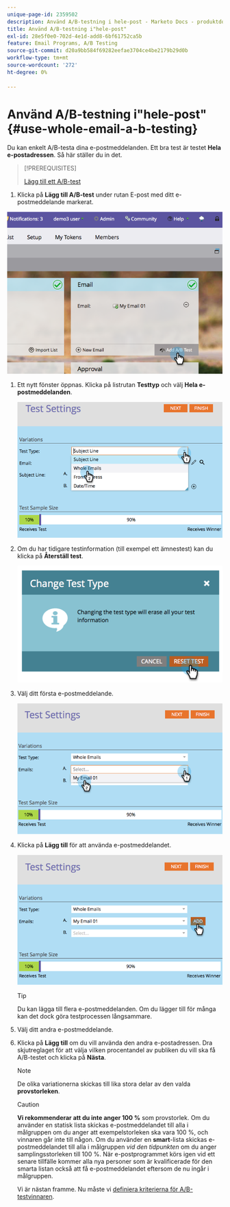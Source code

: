 ```yaml
---
unique-page-id: 2359502
description: Använd A/B-testning i hele-post - Marketo Docs - produktdokumentation
title: Använd A/B-testning i"hele-post"
exl-id: 28e5f0e0-702d-4e1d-add8-6bf61752ca5b
feature: Email Programs, A/B Testing
source-git-commit: d20a9bb584f69282eefae3704ce4be2179b29d0b
workflow-type: tm+mt
source-wordcount: '272'
ht-degree: 0%

---
```


# Använd A/B-testning i&quot;hele-post&quot; {#use-whole-email-a-b-testing}

Du kan enkelt A/B-testa dina e-postmeddelanden. Ett bra test är testet **Hela e-postadressen**. Så här ställer du in det.

>[!PREREQUISITES]
>
>[Lägg till ett A/B-test](/help/marketo/product-docs/email-marketing/email-programs/email-program-actions/email-test-a-b-test/add-an-a-b-test.md)

1. Klicka på **Lägg till A/B-test** under rutan E-post med ditt e-postmeddelande markerat.

![](assets/image2014-9-12-15-3a22-3a12.png)

1. Ett nytt fönster öppnas. Klicka på listrutan **Testtyp** och välj **Hela e-postmeddelanden**.

   ![](assets/image2014-9-12-15-3a22-3a27.png)

1. Om du har tidigare testinformation (till exempel ett ämnestest) kan du klicka på **Återställ test**.

   ![](assets/image2014-9-12-15-3a22-3a40.png)

1. Välj ditt första e-postmeddelande.

   ![](assets/image2014-9-12-15-3a22-3a52.png)

1. Klicka på **Lägg till** för att använda e-postmeddelandet.

   ![](assets/image2014-9-12-15-3a23-3a20.png)

   >[!TIP]
   >
   >Du kan lägga till flera e-postmeddelanden. Om du lägger till för många kan det dock göra testprocessen långsammare.

1. Välj ditt andra e-postmeddelande.

   [](assets/image2014-9-12-15-3a23-3a49.png)

1. Klicka på **Lägg till** om du vill använda den andra e-postadressen. Dra skjutreglaget för att välja vilken procentandel av publiken du vill ska få A/B-testet och klicka på **Nästa**.

   [](assets/image2014-9-12-15-3a24-3a1.png)

   >[!NOTE]
   >
   >De olika variationerna skickas till lika stora delar av den valda **provstorleken**.

   >[!CAUTION]
   >
   >**Vi rekommenderar att du inte anger 100 %** som provstorlek. Om du använder en statisk lista skickas e-postmeddelandet till alla i målgruppen om du anger att exempelstorleken ska vara 100 %, och vinnaren går inte till någon. Om du använder en **smart**-lista skickas e-postmeddelandet till alla i målgruppen _vid den tidpunkten_ om du anger samplingsstorleken till 100 %. När e-postprogrammet körs igen vid ett senare tillfälle kommer alla nya personer som är kvalificerade för den smarta listan också att få e-postmeddelandet eftersom de nu ingår i målgruppen.

   Vi är nästan framme. Nu måste vi [definiera kriterierna för A/B-testvinnaren](/help/marketo/product-docs/email-marketing/email-programs/email-program-actions/email-test-a-b-test/define-the-a-b-test-winner-criteria.md).
